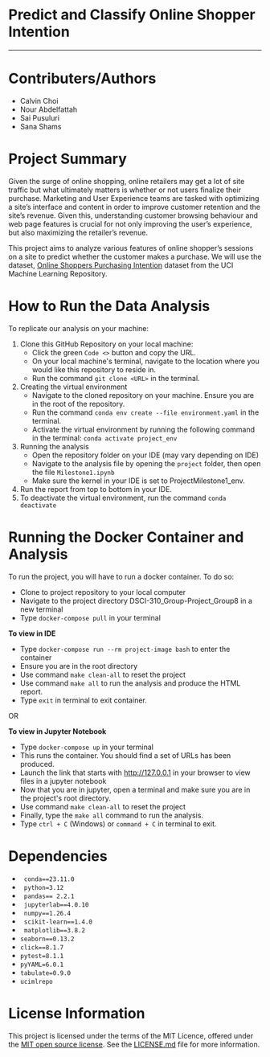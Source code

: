 # Predict and Classify Online Shopper Intention 
****

# Contributers/Authors
* Calvin Choi
* Nour Abdelfattah
* Sai Pusuluri
* Sana Shams

# Project Summary
Given the surge of online shopping, online retailers may get a lot of site traffic but what ultimately matters is whether or not users finalize their purchase. Marketing and User Experience teams are tasked with optimizing a site’s interface and content in order to improve customer retention and the site’s revenue. Given this, understanding customer browsing behaviour and web page features is crucial for not only improving the user’s experience, but also maximizing the retailer’s revenue.

This project aims to analyze various features of online shopper’s sessions on a site to predict whether the customer makes a purchase. We will use the dataset, [Online Shoppers Purchasing Intention](https://archive.ics.uci.edu/dataset/468/online+shoppers+purchasing+intention+dataset) dataset from the UCI Machine Learning Repository. 

# How to Run the Data Analysis
To replicate our analysis on your machine:
1. Clone this GitHub Repository on your local machine:
   * Click the green ``` Code <> ``` button and copy the URL.
   * On your local machine's terminal, navigate to the location where you would like this repository to reside in.
   * Run the command ``` git clone <URL> ``` in the terminal.
2. Creating the virtual environment
   * Navigate to the cloned repository on your machine. Ensure you are in the root of the repository.
   * Run the command ``` conda env create --file environment.yaml ``` in the terminal. 
   * Activate the virtual environment by running the following command in the terminal: ``` conda activate project_env ```
3. Running the analysis
   * Open the repository folder on your IDE (may vary depending on IDE)
   * Navigate to the analysis file by opening the ``` project ``` folder, then open the file ``` Milestone1.ipynb ```
   * Make sure the kernel in your IDE is set to ProjectMilestone1_env.
4. Run the report from top to bottom in your IDE.
5. To deactivate the virtual environment, run the command ``` conda deactivate ```

# Running the Docker Container and Analysis

To run the project, you will have to run a docker container. To do so:
- Clone to project repository to your local computer 
- Navigate to the project directory DSCI-310_Group-Project_Group8 in a new terminal
- Type ```docker-compose pull``` in your terminal

**To view in IDE**
- Type ```docker-compose run --rm project-image bash``` to enter the container
- Ensure you are in the root directory
- Use command ```make clean-all``` to reset the project
- Use command ```make all``` to run the analysis and produce the HTML report.
- Type ```exit``` in terminal to exit container. 


OR 

**To view in Jupyter Notebook**
- Type ```docker-compose up``` in your terminal
- This runs the container. You should find a set of URLs has been produced. 
- Launch the link that starts with http://127.0.0.1 in your browser to view files in a jupyter notebook
- Now that you are in jupyter, open a terminal and make sure you are in the project's root directory. 
- Use command ```make clean-all```  to reset the project
- Finally, type the ```make all``` command to run the analysis.
- Type ``ctrl + C`` (Windows) or   ``command + C`` in terminal to exit.

# Dependencies
- ``` conda==23.11.0``` 
- ``` python=3.12``` 
- ``` pandas== 2.2.1``` 
- ``` jupyterlab==4.0.10``` 
- ``` numpy==1.26.4``` 
- ``` scikit-learn==1.4.0``` 
- ``` matplotlib==3.8.2``` 
- ```seaborn==0.13.2 ```
- ```click==8.1.7```
- ```pytest=8.1.1```
- ```pyYAML=6.0.1```
- ```tabulate=0.9.0```
- ```ucimlrepo```

# License Information
This project is licensed under the terms of the MIT Licence, offered under the [MIT open source license](https://opensource.org/license/MIT). See the [LICENSE.md](https://github.com/DSCI-310-2024/DSCI_310_GroupProject_Group_8/blob/main/LICENSE.md) file for more information.

